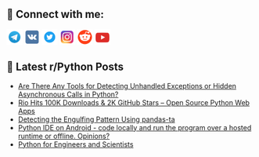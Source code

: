 ## 🔎 Connect with me:
[<img src="https://github.com/bullbesh/bullbesh/blob/main/images/Telegram.png" width="32" height="32" />](https://t.me/bullbesh)
[<img src="https://github.com/bullbesh/bullbesh/blob/main/images/VK.png" width="32" height="32" />](https://vk.com/bullbesh)
[<img src="https://github.com/bullbesh/bullbesh/blob/main/images/Twitter.png" width="32" height="32" />](https://twitter.com/bullbesh1)
[<img src="https://github.com/bullbesh/bullbesh/blob/main/images/Instagram.png" width="32" height="32" />](https://www.instagram.com/bullbesh)
[<img src="https://github.com/bullbesh/bullbesh/blob/main/images/Reddit.png" width="32" height="32" />](https://www.reddit.com/user/bullbesh)
[<img src="https://github.com/bullbesh/bullbesh/blob/main/images/YouTube.png" width="32" height="32" />](https://www.youtube.com/channel/UCtfjRs6uzgq5mfm8S06WTcg)

## 📕 Latest r/Python Posts
<!-- BLOG-POST-LIST:START -->
- [Are There Any Tools for Detecting Unhandled Exceptions or Hidden Asynchronous Calls in Python?](https://www.reddit.com/r/Python/comments/1j5pged/are_there_any_tools_for_detecting_unhandled/)
- [Rio Hits 100K Downloads &amp; 2K GitHub Stars – Open Source Python Web Apps](https://www.reddit.com/r/Python/comments/1j5ofdj/rio_hits_100k_downloads_2k_github_stars_open/)
- [Detecting the Engulfing Pattern Using pandas-ta](https://www.reddit.com/r/Python/comments/1j5hjsb/detecting_the_engulfing_pattern_using_pandasta/)
- [Python IDE on Android - code locally and run the program over a hosted runtime or offline. Opinions?](https://www.reddit.com/r/Python/comments/1j5etsa/python_ide_on_android_code_locally_and_run_the/)
- [Python for Engineers and Scientists](https://www.reddit.com/r/Python/comments/1j5ae5m/python_for_engineers_and_scientists/)
<!-- BLOG-POST-LIST:END -->
